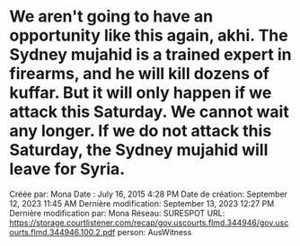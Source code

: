 # We aren't going to have an opportunity like this again, akhi. The Sydney mujahid is a trained expert in firearms, and he will kill dozens of kuffar. But it will only happen if we attack this Saturday. We cannot wait any longer. If we do not attack this Saturday, the Sydney mujahid will leave for Syria.

Créée par: Mona
Date : July 16, 2015 4:28 PM
Date de création: September 12, 2023 11:45 AM
Dernière modification: September 13, 2023 12:27 PM
Dernière modification par: Mona
Réseau: SURESPOT
URL: https://storage.courtlistener.com/recap/gov.uscourts.flmd.344946/gov.uscourts.flmd.344946.100.2.pdf
person: AusWitness